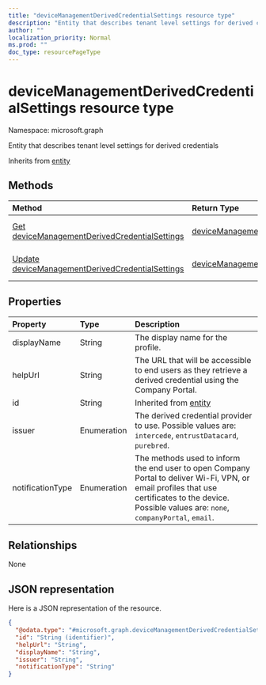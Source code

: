 ```yaml
---
title: "deviceManagementDerivedCredentialSettings resource type"
description: "Entity that describes tenant level settings for derived credentials"
author: ""
localization_priority: Normal
ms.prod: ""
doc_type: resourcePageType
---
```


# deviceManagementDerivedCredentialSettings resource type


Namespace: microsoft.graph

Entity that describes tenant level settings for derived credentials


Inherits from [entity](../resources/entity.md)

## Methods
|Method|Return Type|Description|
|:---|:---|:---|
|[Get deviceManagementDerivedCredentialSettings](../api/devicemanagementderivedcredentialsettings-get.md)|[deviceManagementDerivedCredentialSettings](../resources/devicemanagementderivedcredentialsettings.md)|Read properties and relationships of the [deviceManagementDerivedCredentialSettings](../resources/devicemanagementderivedcredentialsettings.md) object.|
|[Update deviceManagementDerivedCredentialSettings](../api/devicemanagementderivedcredentialsettings-update.md)|[deviceManagementDerivedCredentialSettings](../resources/devicemanagementderivedcredentialsettings.md)|Update the properties of a [deviceManagementDerivedCredentialSettings](../resources/devicemanagementderivedcredentialsettings.md) object.|

## Properties
|Property|Type|Description|
|:---|:---|:---|
|displayName|String|The display name for the profile.|
|helpUrl|String|The URL that will be accessible to end users as they retrieve a derived credential using the Company Portal.|
|id|String| Inherited from [entity](../resources/entity.md)|
|issuer|Enumeration|The derived credential provider to use. Possible values are: `intercede`, `entrustDatacard`, `purebred`.|
|notificationType|Enumeration|The methods used to inform the end user to open Company Portal to deliver Wi-Fi, VPN, or email profiles that use certificates to the device. Possible values are: `none`, `companyPortal`, `email`.|

## Relationships
None

## JSON representation
Here is a JSON representation of the resource.
<!-- {
  "blockType": "resource",
  "keyProperty": "id",
  "@odata.type": "microsoft.graph.deviceManagementDerivedCredentialSettings",
  "baseType": "microsoft.graph.entity",
  "openType": false
}
-->
``` json
{
  "@odata.type": "#microsoft.graph.deviceManagementDerivedCredentialSettings",
  "id": "String (identifier)",
  "helpUrl": "String",
  "displayName": "String",
  "issuer": "String",
  "notificationType": "String"
}
```

